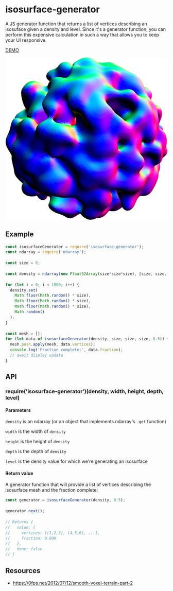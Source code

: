 # isosurface-generator

A JS generator function that returns a list of vertices describing an isosuface given a density and level. Since it's
a generator function, you can perform this expensive calculation in such a way that allows you to keep your UI
responsive.

[DEMO](https://wwwtyro.github.io/isosurface-generator)

<p align="center">
  <img src="screenshot.png">
</p>

## Example

```js
const isosurfaceGenerator = require('isosurface-generator');
const ndarray = require('ndarray');

const size = 8;

const density = ndarray(new Float32Array(size*size*size), [size, size, size]);

for (let i = 0; i < 1000; i++) {
  density.set(
    Math.floor(Math.random() * size),
    Math.floor(Math.random() * size),
    Math.floor(Math.random() * size),
    Math.random()
  );
}

const mesh = [];
for (let data of isosurfaceGenerator(density, size, size, size, 0.5)) {
  mesh.push.apply(mesh, data.vertices);
  console.log('Fraction complete:', data.fraction);
  // await display update
}
```

## API

### require('isosurface-generator')(density, width, height, depth, level)

#### Parameters

`density` is an ndarray (or an object that implements ndarray's `.get` function)

`width` is the width of `density`

`height` is the height of `density`

`depth` is the depth of `density`

`level` is the density value for which we're generating an isosurface

#### Return value

A generator function that will provide a list of vertices describing the isosurface mesh and the fraction complete:

```js
const generator = isosurfaceGenerator(density, 0.5);

generator.next();

// Returns {
//   value: {
//     vertices: [[1,2,3], [4,5,6], ...],
//     fraction: 0.009
//   },
//   done: false
// }
```

## Resources

- https://0fps.net/2012/07/12/smooth-voxel-terrain-part-2
